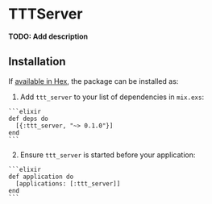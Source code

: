 # TTTServer

**TODO: Add description**

## Installation

If [available in Hex](https://hex.pm/docs/publish), the package can be installed as:

  1. Add `ttt_server` to your list of dependencies in `mix.exs`:

    ```elixir
    def deps do
      [{:ttt_server, "~> 0.1.0"}]
    end
    ```

  2. Ensure `ttt_server` is started before your application:

    ```elixir
    def application do
      [applications: [:ttt_server]]
    end
    ```

